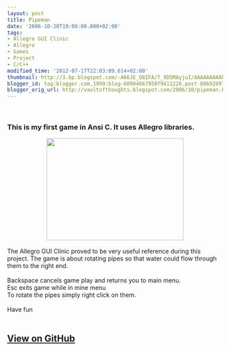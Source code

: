 ```yaml
---
layout: post
title: Pipeman
date: '2006-10-20T19:00:00.000+02:00'
tags:
- Allegro GUI Clinic
- Allegro
- Games
- Project
- C/C++
modified_time: '2012-07-17T22:03:09.614+02:00'
thumbnail: http://3.bp.blogspot.com/-A66JE_Q8IFA/T_9D5MAyjuI/AAAAAAAAAkg/SB8I64lUTvQ/s72-c/pressed+logo.png
blogger_id: tag:blogger.com,1999:blog-6090466795079411226.post-8869209716501718190
blogger_orig_url: http://vaultofthoughts.blogspot.com/2006/10/pipeman.html
---
```


<br />
<h3> This is my first game in Ansi C. It uses Allegro libraries.</h3>
<div class="separator" style="clear: both; text-align: center;"><img border="0" height="238" src="http://www.student.ii.uni.wroc.pl/~i200029/Files/Pipeman/pman1.jpg" width="320" /></div>
<br />The Allegro GUI Clinic proved to be very useful reference during this project. The game is about rotating pipes so that water could flow through them to the right end.
<br />
<br />Backspace cancels game play and returns you to main menu.
<br />Esc exits game while in mine menu
<br />To rotate the pipes simply right click on them.
<br />
<br />Have fun
<br />
<br />
<h2> <a href="http://simon-joseph.github.com/Pipeman/" target="_blank">View on GitHub</a></h2>

